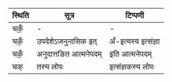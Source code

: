 | स्थिति | सूत्र | टिप्पणी |
| ----- | ------- | ------ |
| चकँ॒ | - | - |
| चकँ॒ | उपदेशेऽजनुनासिक इत् | अँ-इत्यस्य इत्संज्ञा |
| चकँ॒ | अनुदात्तङित आत्मनेपदम् | इति आत्मनेपदम् |
| चक् | तस्य लोपः | इत्संज्ञकस्य लोपः |
